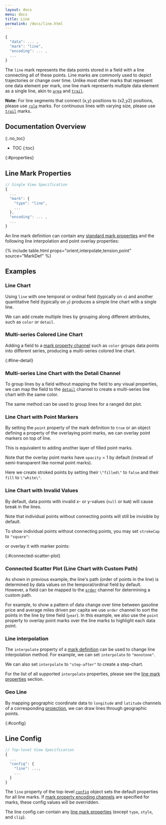 ```yaml
---
layout: docs
menu: docs
title: Line
permalink: /docs/line.html
---
```


```js
{
  "data": ... ,
  "mark": "line",
  "encoding": ... ,
  ...
}
```

The `line` mark represents the data points stored in a field with a line connecting all of these points. Line marks are commonly used to depict trajectories or change over time. Unlike most other marks that represent one data element per mark, one line mark represents multiple data element as a single line, akin to [`area`](area.html) and [`trail`](trail.html).

**Note:** For line segments that connect (x,y) positions to (x2,y2) positions, please use [`rule`](rule.html) marks. For continuous lines with varying size, please use [`trail`](trail.html) marks.

## Documentation Overview
{:.no_toc}

- TOC
{:toc}

{:#properties}

## Line Mark Properties

```js
// Single View Specification
{
  ...
  "mark": {
    "type": "line",
    ...
  },
  "encoding": ... ,
  ...
}
```

An line mark definition can contain any [standard mark properties](mark.html#mark-def) and the following line interpolation and point overlay properties:

{% include table.html props="orient,interpolate,tension,point" source="MarkDef" %}

## Examples

### Line Chart

Using `line` with one temporal or ordinal field (typically on `x`) and another quantitative field (typically on `y`) produces a simple line chart with a single line.

<span class="vl-example" data-name="line"></span>

We can add create multiple lines by grouping along different attributes, such as `color` or `detail`.

### Multi-series Colored Line Chart

Adding a field to a [mark property channel](encoding.html#mark-prop) such as `color` groups data points into different series, producing a multi-series colored line chart.

<span class="vl-example" data-name="line_color"></span>

{:#line-detail}

### Multi-series Line Chart with the Detail Channel

To group lines by a field without mapping the field to any visual properties, we can map the field to the [`detail`](encoding.html#detail) channel to create a multi-series line chart with the same color.

<span class="vl-example" data-name="line_detail"></span>

The same method can be used to group lines for a ranged dot plot.

<span class="vl-example" data-name="layer_ranged_dot"></span>

### Line Chart with Point Markers

By setting the `point` property of the mark definition to `true` or an object defining a property of the overlaying point marks, we can overlay point markers on top of line.

<span class="vl-example" data-name="line_overlay"></span>

This is equivalent to adding another layer of filled point marks.

<span class="vl-example" data-name="normalized/line_overlay_normalized"></span>

Note that the overlay point marks have `opacity` = 1 by default (instead of semi-transparent like normal point marks).

Here we create stroked points by setting their `\"filled\"` to `false` and their `fill` to `\"white\"`.

<span class="vl-example" data-name="line_overlay_stroked"></span>

### Line Chart with Invalid Values

By default, data points with invalid x- or y-values (`null` or `NaN`) will cause break in the lines.

<span class="vl-example" data-name="line_skip_invalid"></span>

Note that individual points without connecting points will still be invisible by default.

<span class="vl-example" data-name="line_skip_invalid_mid"></span>

To show individual points without connecting points, you may set `strokeCap` to `"square"`:

<span class="vl-example" data-name="line_skip_invalid_mid_cap_square"></span>

or overlay it with marker points:

<span class="vl-example" data-name="line_skip_invalid_mid_overlay"></span>

{:#connected-scatter-plot}

### Connected Scatter Plot (Line Chart with Custom Path)

As shown in previous example, the line's path (order of points in the line) is determined by data values on the temporal/ordinal field by default. However, a field can be mapped to the [`order`](encoding.html#order) channel for determining a custom path.

For example, to show a pattern of data change over time between gasoline price and average miles driven per capita we use `order` channel to sort the points in the line by time field (`year`). In this example, we also use the `point` property to overlay point marks over the line marks to highlight each data point.

<span class="vl-example" data-name="connected_scatterplot"></span>

### Line interpolation

The `interpolate` property of a [mark definition](mark.html#mark-def) can be used to change line interpolation method. For example, we can set `interpolate` to `"monotone"`.

<span class="vl-example" data-name="line_monotone"></span>

We can also set `interpolate` to `"step-after"` to create a step-chart.

<span class="vl-example" data-name="line_step"></span>

For the list of all supported `interpolate` properties, please see the [line mark properties](#properties) section.

### Geo Line

By mapping geographic coordinate data to `longitude` and `latitude` channels of a corresponding [projection](projection.html), we can draw lines through geographic points.

<span class="vl-example" data-name="geo_line"></span>

{:#config}

## Line Config

```js
// Top-level View Specification
{
  ...
  "config": {
    "line": ...,
    ...
  }
}
```

The `line` property of the top-level [`config`](config.html) object sets the default properties for all line marks. If [mark property encoding channels](encoding.html#mark-prop) are specified for marks, these config values will be overridden.

The line config can contain any [line mark properties](#properties) (except `type`, `style`, and `clip`).
